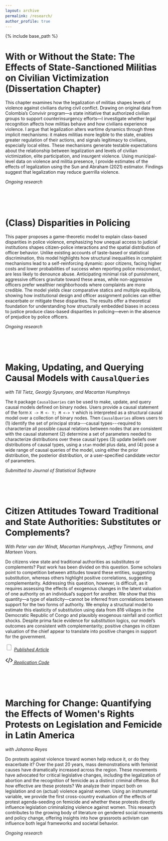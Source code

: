 ```yaml
---
layout: archive
permalink: /research/
author_profile: true
---
```

{% include base_path %}


With or Without the State: The Effects of State-Sanctioned Militias on Civilian Victimization (Dissertation Chapter)
======
This chapter examines how the legalization of militias shapes levels of violence against civilians during civil conflict. Drawing on original data from Colombia’s Convivir program—a state initiative that authorized civilian groups to support counterinsurgency efforts—I investigate whether legal recognition affects how militias behave and how civilians experience violence. I argue that legalization alters wartime dynamics through three implicit mechanisms: it makes militias more legible to the state, enables greater regulation of their actions, and signals legitimacy to civilians, especially local elites. These mechanisms generate testable expectations about the relationship between legalization and levels of civilian victimization, elite participation, and insurgent violence. Using municipal-level data on violence and militia presence, I provide  estimates of the effects of legalization using the Sun and Abraham (2021) estimator. Findings suggest that legalization may reduce guerrilla violence.

_Ongoing research_

 <br>
 <br>
 <br>
  
(Class) Disparities in Policing
======
This paper proposes a game-theoretic model to explain class-based disparities in police violence, emphasizing how unequal access to judicial institutions shapes citizen-police interactions and the spatial distribution of officer behavior. Unlike existing accounts of taste-based or statistical discrimination, this model highlights how structural inequalities in complaint mechanisms lead to a self-reinforcing dynamic: poor citizens, facing higher costs and lower probabilities of success when reporting police misconduct, are less likely to denounce abuse. Anticipating minimal risk of punishment, aggressive officers gravitate toward these areas, while non-aggressive officers prefer wealthier neighborhoods where complaints are more credible. The model yields clear comparative statics and multiple equilibria, showing how institutional design and officer assignment policies can either exacerbate or mitigate these disparities. The results offer a theoretical foundation for understanding how structurally embedded biases in access to justice produce class-based disparities in policing—even in the absence of prejudice by police officers.

_Ongoing research_

 <br>
 <br>
 <br>
 
Making, Updating, and Querying Causal Models with `CausalQueries`
======

_with Till Tietz, Georgiy Syunyaev, and Macartan Humphreys_

The `R` package `CausalQueries`  can be used to make, update, and query causal models defined on binary nodes. Users provide a causal statement of the form `X -> M <- Y; M <-> Y` which is interpreted as a structural causal model over a collection of binary nodes.  Then `CausalQueries` allows users to (1) identify the set of principal strata---causal types---required to characterize all possible causal relations between nodes that are consistent with the causal statement (2) determine a set of parameters needed to characterize distributions over these causal types (3) update beliefs over distributions of causal types, using a `stan` model plus data, and (4) pose a wide range of causal queries of the model, using either the prior distribution, the posterior distribution, or a user-specified candidate vector of parameters.  

_Submitted to Journal of Statistical Software_


 <br>
 <br>
 <br>

Citizen Attitudes Toward Traditional and State Authorities: Substitutes or Complements?
======

_With Peter van der Windt, Macartan Humphreys, Jeffrey Timmons, and Marteen Voors._

Do citizens view state and traditional authorities as substitutes or complements? Past work has been divided on this question. Some scholars point to competition between attitudes toward these entities, suggesting substitution, whereas others highlight positive correlations, suggesting complementarity. Addressing this question, however, is difficult, as it requires assessing the effects of exogenous changes in the latent valuation of one authority on an individual’s support for another. We show that this quantity—a type of elasticity—cannot be inferred from correlations between support for the two forms of authority. We employ a structural model to estimate this elasticity of substitution using data from 816 villages in the Democratic Republic of Congo and plausibly exogenous rainfall and conflict shocks. Despite prima facie evidence for substitution logics, our model’s outcomes are consistent with complementarity; positive changes in citizen valuation of the chief appear to translate into positive changes in support for the government. 

 [<img src="/files/doc-24.png" title = "Manuscript">](https://doi.org/10.1177/0010414018806529) [_Published Article_](https://doi.org/10.1177/0010414018806529)
 
 [<img src="/files/code-24.png" title = "Replication code">](http://www.macartan.nyc/methods/code/replication-vdw-h-m-t-v-2018/)[ _Replication Code_](http://www.macartan.nyc/methods/code/replication-vdw-h-m-t-v-2018/)
 

 <br>
 <br>
 <br>
 

Marching for Change: Quantifying the Effects of Women's Rights Protests on Legislation and Femicide in Latin America 
======

_with Johanna Reyes_

Do protests against violence toward women help reduce it, or do they exacerbate it? Over the past 20 years, mass demonstrations with feminist causes have dramatically increased across the region. These movements have advocated for critical legislative changes, including the legalization of abortion and the recognition of femicide as a distinct criminal offense. But how effective are these protests? We analyze their impact both on legislation and on (actual) violence against women. Using an instrumental variable, we provide the first cross-country evaluation of the effects of protest agenda-seeding on femicide and whether these protests directly influence legislation criminalizing violence against women. This research contributes to the growing body of literature on gendered social movements and policy change, offering insights into how grassroots activism can influence both legal frameworks and societal behavior.

_Ongoing research_
